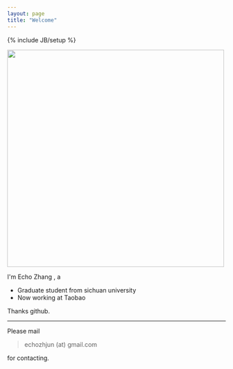 ```yaml
---
layout: page
title: "Welcome"
---
```

{% include JB/setup %}

<div id="portrait">
<img src="https://twimg0-a.akamaihd.net/profile_images/1239164305/IMG_0059.JPG" width="500"/>
</div>

I'm Echo Zhang , a

* Graduate student from sichuan university
* Now working at Taobao

Thanks github.

---------------

Please mail

> echozhjun (at) gmail.com

for contacting.


